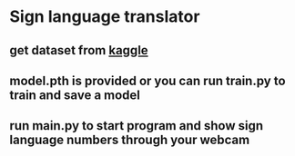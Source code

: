 # Sign language translator
## get dataset from [kaggle](https://kaggle.com)
## model.pth is provided or you can run train.py to train and save a model
## run main.py to start program and show sign language numbers through your webcam
